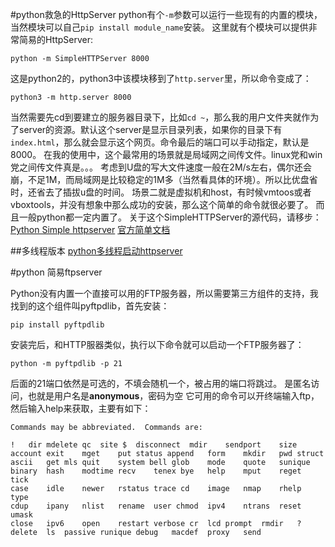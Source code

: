 #python救急的HttpServer
python有个`-m`参数可以运行一些现有的内置的模块，当然模块可以自己`pip install module_name`安装。
这里就有个模块可以提供非常简易的HttpServer:
```
python -m SimpleHTTPServer 8000
```
这是python2的，python3中该模块移到了`http.server`里，所以命令变成了：
```
python3 -m http.server 8000
```
当然需要先cd到要建立的服务器目录下，比如`cd ~`，那么我的用户文件夹就作为了server的资源。默认这个server是显示目录列表，如果你的目录下有`index.html`，那么就会显示这个网页。命令最后的端口可以手动指定，默认是8000。
在我的使用中，这个最常用的场景就是局域网之间传文件。linux党和win党之间传文件真是。。。
考虑到U盘的写大文件速度一般在2M/s左右，偶尔还会崩，不足1M，而局域网是比较稳定的1M多（当然看具体的环境）。所以比优盘省时，还省去了插拔u盘的时间。
场景二就是虚拟机和host，有时候vmtoos或者vboxtools，并没有想象中那么成功的安装，那么这个简单的命令就很必要了。
而且一般python都一定内置了。
关于这个SimpleHTTPServer的源代码，请移步：
[Python Simple httpserver][0]
[官方简单文档][1]

##多线程版本
[python多线程启动httpserver](http://www.findspace.name/easycoding/1692)

#python 简易ftpserver

Python没有内置一个直接可以用的FTP服务器，所以需要第三方组件的支持，我找到的这个组件叫pyftpdlib，首先安装：
```
pip install pyftpdlib
```
安装完后，和HTTP服器类似，执行以下命令就可以启动一个FTP服务器了：
```
python -m pyftpdlib -p 21
```
后面的21端口依然是可选的，不填会随机一个，被占用的端口将跳过。
是匿名访问，也就是用户名是**anonymous**，密码为空
它可用的命令可以开终端输入ftp，然后输入help来获取，主要有如下：
```
Commands may be abbreviated.  Commands are:

!	dir	mdelete	qc	site $	disconnect	mdir	sendport	size
account	exit	mget	put	status append	form	mkdir	pwd	struct
ascii	get	mls	quit	system bell	glob	mode	quote	sunique
binary	hash	modtime	recv	tenex bye	help	mput	reget	tick
case	idle	newer	rstatus	trace cd	image	nmap	rhelp	type
cdup	ipany	nlist	rename	user chmod	ipv4	ntrans	reset	umask
close	ipv6	open	restart	verbose cr	lcd	prompt	rmdir	?
delete	ls	passive	runique debug	macdef	proxy	send

```

[0]: https://hg.python.org/cpython/file/2.7/Lib/BaseHTTPServer.py "Python Simple httpserver"
[1]: https://docs.python.org/2/library/simplehttpserver.html "简单文档"